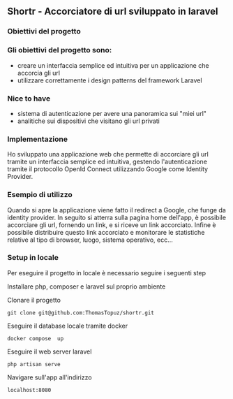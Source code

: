## Shortr - Accorciatore di url sviluppato in laravel

### Obiettivi del progetto

### Gli obiettivi del progetto sono:
- creare un interfaccia semplice ed intuitiva per un applicazione che accorcia gli url
- utilizzare correttamente i design patterns del framework Laravel

### Nice to have
- sistema di autenticazione per avere una panoramica sui "miei url"
- analitiche sui dispositivi che visitano gli url privati

### Implementazione
Ho sviluppato una applicazione web che permette di accorciare gli url tramite un interfaccia semplice ed intuitiva,
gestendo l'autenticazione tramite il protocollo OpenId Connect utilizzando Google come Identity Provider.

### Esempio di utilizzo
Quando si apre la applicazione viene fatto il redirect a Google, che funge da identity provider.
In seguito si atterra sulla pagina home dell'app, è possibile accorciare gli url, fornendo un link, e si riceve un link accorciato.
Infine è possibile distribuire questo link accorciato e monitorare le statistiche relative al tipo di browser, luogo, sistema operativo, ecc...

### Setup in locale
Per eseguire il progetto in locale è necessario seguire i seguenti step

Installare php, composer e laravel sul proprio ambiente

Clonare il progetto
```
git clone git@github.com:ThomasTopuz/shortr.git
```

Eseguire il database locale tramite docker
```
docker compose  up
```

Eseguire il web server laravel
```
php artisan serve
```

Navigare sull'app all'indirizzo
```
localhost:8080
```
